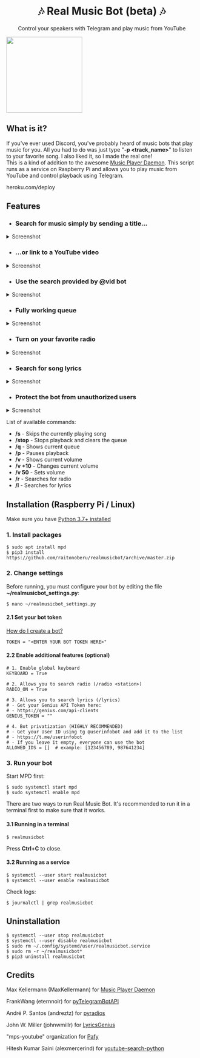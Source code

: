 <h1 align="center">🎶 Real Music Bot (beta) 🎶</h1>

<p align="center">
    Control your speakers with Telegram and play music from YouTube
</p>

<img src="screenshots/searching2.png?raw=true" width="200" />

## What is it?

If you've ever used Discord, you've probably heard of music bots that play music for you. All you had to do was just type "**-p \<track_name\>**" to listen to your favorite song. I also liked it, so I made the real one!<br>
This is a kind of addition to the awesome [Music Player Daemon](https://github.com/MusicPlayerDaemon/MPD). This script runs as a service on Raspberry Pi and allows you to play music from YouTube and control playback using Telegram.


heroku.com/deploy

## Features


- ### Search for music simply by sending a title...

<details>
    <summary>Screenshot</summary>
    <img src="screenshots/searching.png?raw=true" width="300"/>
</details>

- ### ...or link to a YouTube video

<details>
    <summary>Screenshot</summary>
    <img src="screenshots/yt.png?raw=true" width="300"/>
</details>

- ### Use the search provided by @vid bot

<details>
    <summary>Screenshot</summary>
    <img src="screenshots/vid.png?raw=true" width="300"/>
</details>

- ### Fully working queue

<details>
    <summary>Screenshot</summary>
    <img src="screenshots/queue.png?raw=true" width="300"/>
</details>

- ### Turn on your favorite radio

<details>
    <summary>Screenshot</summary>
    <img src="screenshots/radio.png?raw=true" width="300"/>
</details>

- ### Search for song lyrics

<details>
    <summary>Screenshot</summary>
    <img src="screenshots/lyrics.png?raw=true" width="300"/>
</details>

- ### Protect the bot from unauthorized users

<details>
    <summary>Screenshot</summary>
    <img src="screenshots/privatization.png?raw=true" width="300"/>
</details>

List of available commands:

- **/s** - Skips the currently playing song
- **/stop** - Stops playback and clears the queue
- **/q** - Shows current queue
- **/p** - Pauses playback
- **/v** - Shows current volume
- **/v +10** - Changes current volume
- **/v 50** - Sets volume
- **/r** <station> - Searches for radio
- **/l** - Searches for lyrics


## Installation (Raspberry Pi / Linux)

Make sure you have [Python 3.7+ installed](https://www.python.org/downloads/)

### 1. Install packages

    $ sudo apt install mpd
    $ pip3 install https://github.com/raitonoberu/realmusicbot/archive/master.zip


### 2. Change settings

Before running, you must configure your bot by editing the file **~/realmusicbot_settings.py**:

    $ nano ~/realmusicbot_settings.py

#### 2.1 Set your bot token

[How do I create a bot?](https://core.telegram.org/bots#6-botfather)

    TOKEN = "<ENTER YOUR BOT TOKEN HERE>"

#### 2.2 Enable additional features (optional)

    # 1. Enable global keyboard
    KEYBOARD = True

    # 2. Allows you to search radio (/radio <station>)
    RADIO_ON = True

    # 3. Allows you to search lyrics (/lyrics)
    # - Get your Genius API Token here:
    # - https://genius.com/api-clients
    GENIUS_TOKEN = ""

    # 4. Bot privatization (HIGHLY RECOMMENDED)
    # - Get your User ID using tg @userinfobot and add it to the list
    # - https://t.me/userinfobot
    # - If you leave it empty, everyone can use the bot
    ALLOWED_IDS = []  # example: [123456789, 987641234]

### 3. Run your bot

Start MPD first:

    $ sudo systemctl start mpd
    $ sudo systemctl enable mpd

There are two ways to run Real Music Bot. It's recommended to run it in a terminal first to make sure that it works.

#### 3.1 Running in a terminal

    $ realmusicbot

Press **Ctrl+C** to close.

#### 3.2 Running as a service

    $ systemctl --user start realmusicbot
    $ systemctl --user enable realmusicbot

Check logs:

    $ journalctl | grep realmusicbot

## Uninstallation

    $ systemctl --user stop realmusicbot
    $ systemctl --user disable realmusicbot
    $ sudo rm ~/.config/systemd/user/realmusicbot.service
    $ sudo rm -r ~/realmusicbot*
    $ pip3 uninstall realmusicbot

## Credits

Max Kellermann (MaxKellermann) for [Music Player Daemon](https://github.com/MusicPlayerDaemon/MPD)

FrankWang (eternnoir) for [pyTelegramBotAPI](https://github.com/eternnoir/pyTelegramBotAPI)

André P. Santos (andreztz) for [pyradios](https://github.com/andreztz/pyradios)

John W. Miller (johnwmillr) for [LyricsGenius](https://github.com/johnwmillr/LyricsGenius)

"mps-youtube" organization for [Pafy](https://github.com/mps-youtube/pafy)

Hitesh Kumar Saini (alexmercerind) for [youtube-search-python](https://github.com/alexmercerind/youtube-search-python)
